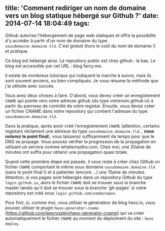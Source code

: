 title: 'Comment rediriger un nom de domaine vers un blog statique hébergé sur Github ?'
date: 2014-07-14 18:04:49
tags:
---

Github autorise l'hébergement de page web statiques et offre la possibilté d'y accéder à partir d'un nom de domaine du type `sousdomaine.domaine.tld`. C'est gratuit (hors le coût du nom de domaine !) et pratique.

Ce blog est hébergé ainsi. Le repository public est chez github : là bas. Le blog est accessible par cet URL : blog.farcy.me.

Il existe de nombreux tutoriaux qui indiquent la marche à suivre, mais ils sont souvent anciens, ou bien compliqués. Je vous résume la méthode que j'ai utilisée avec succès.

Vous avez deux choses à faire. D'abord, vous devez créer un enregistement `CNAME` qui pointe vers votre adresse github (du type votrenom.github.io) à partir du panneau de contrôle de votre registar. Ensuite, vous devez créer un fichier CNAME dans votre repository qui contient l'adresse du type `sousdomaine.domaine.tld`.

Dans la pratique, après avoir créé l'enregistrement `CNAME` (attention, certains registars réclament une adresse du type `sousdomaine.domaine.tld.`, **vous noterez le point final**), vous laisserez suffisamment de temps pour que le DNS se propage. Vous pouvez vérifier la progression de la propagation en utilisant un service comme whatismydns.com. Chez moi, une 20aine de minutes ont suffis pour obtenir une propagation quasi totale.

Quand cette première étape est passée, il vous reste à créer chez Github un fichier `CNAME` comportant le même sous domaine `sousdomaine.domaine.tld` (sans le point final !) et à patienter (encore ...) une 15aine de minutes. Attention, si vos pages sont hébergés dans un repository Github du  type `login.github.io`, alors le fichier `CNAME` doit se trouver sous la branche master tandis qu'il doit se trouver sous la branche 'gh-pages' si votre repository est créé sous `login.github.com\nomdurepos`.

Pour finir, si, comme moi, vous utiliser le générateur de blog hexo.io, vous pouvez utiliser le plugin `hexo-generator-cname` (https://github.com/leecrossley/hexo-generator-cname) qui va créer automatiquement le fichier `CNAME` au moment du déploiment du site : `hexo deploy`.
